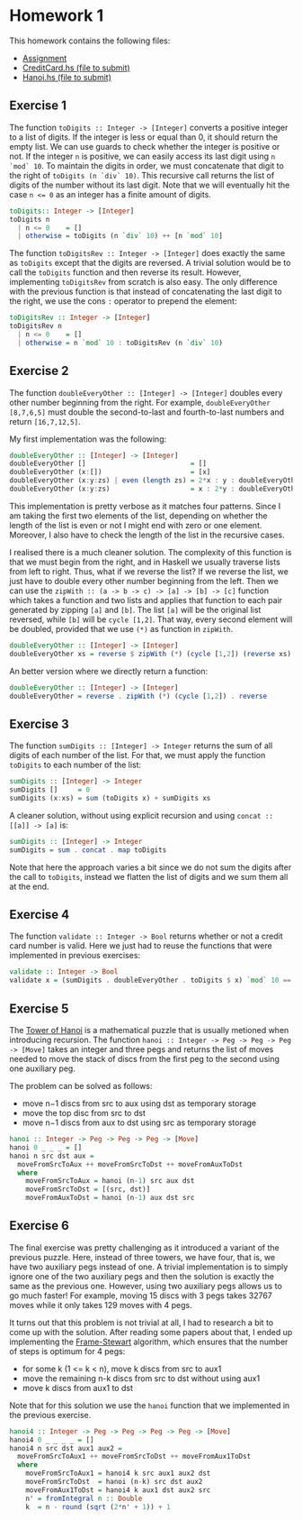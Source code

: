 # Homework 1

This homework contains the following files:
* [Assignment](assignment.pdf)
* [CreditCard.hs (file to submit)](CreditCard.hs)
* [Hanoi.hs (file to submit)](Hanoi.hs)

## Exercise 1

The function `toDigits :: Integer -> [Integer]` converts a positive integer to a list of digits. If the integer is less or equal than 0, it should return the empty list. We can use guards to check whether the integer is positive or not. If the integer `n` is positive, we can easily access its last digit using ``n `mod` 10``. To maintain the digits in order, we must concatenate that digit to the right of ``toDigits (n `div` 10)``. This recursive call returns the list of digits of the number without its last digit. Note that we will eventually hit the case `n <= 0` as an integer has a finite amount of digits.

```haskell
toDigits:: Integer -> [Integer]
toDigits n
  | n <= 0    = []
  | otherwise = toDigits (n `div` 10) ++ [n `mod` 10]
```

The function `toDigitsRev :: Integer -> [Integer]` does exactly the same as `toDigits` except that the digits are reversed. A trivial solution would be to call the `toDigits` function and then reverse its result. However, implementing `toDigitsRev` from scratch is also easy. The only difference with the previous function is that instead of concatenating the last digit to the right, we use the cons `:` operator to prepend the element:

```haskell
toDigitsRev :: Integer -> [Integer]
toDigitsRev n
  | n <= 0    = []
  | otherwise = n `mod` 10 : toDigitsRev (n `div` 10)
```

## Exercise 2

The function `doubleEveryOther :: [Integer] -> [Integer]` doubles every other number beginning from the right. For example, `doubleEveryOther [8,7,6,5]` must double the second-to-last and fourth-to-last numbers and return `[16,7,12,5]`.

My first implementation was the following:

```haskell
doubleEveryOther :: [Integer] -> [Integer]
doubleEveryOther []                          = []
doubleEveryOther (x:[])                      = [x]
doubleEveryOther (x:y:zs) | even (length zs) = 2*x : y : doubleEveryOther zs
doubleEveryOther (x:y:zs)                    = x : 2*y : doubleEveryOther zs
```

This implementation is pretty verbose as it matches four patterns. Since I am taking the first two elements of the list, depending on whether the length of the list is even or not I might end with zero or one element. Moreover, I also have to check the length of the list in the recursive cases.

I realised there is a much cleaner solution. The complexity of this function is that we must begin from the right, and in Haskell we usually traverse lists from left to right. Thus, what if we reverse the list? If we reverse the list, we just have to double every other number beginning from the left. Then we can use the `zipWith :: (a -> b -> c) -> [a] -> [b] -> [c]` function which takes a function and two lists and applies that function to each pair generated by zipping `[a]` and `[b]`. The list `[a]` will be the original list reversed, while `[b]` will be `cycle [1,2]`. That way, every second element will be doubled, provided that we use `(*)` as function in `zipWith`.

```haskell
doubleEveryOther :: [Integer] -> [Integer]
doubleEveryOther xs = reverse $ zipWith (*) (cycle [1,2]) (reverse xs)
```

An better version where we directly return a function:

```haskell
doubleEveryOther :: [Integer] -> [Integer]
doubleEveryOther = reverse . zipWith (*) (cycle [1,2]) . reverse
```

## Exercise 3

The function `sumDigits :: [Integer] -> Integer` returns the sum of all digits of each number of the list. For that, we must apply the function `toDigits` to each number of the list:

```haskell
sumDigits :: [Integer] -> Integer
sumDigits []     = 0
sumDigits (x:xs) = sum (toDigits x) + sumDigits xs
```

A cleaner solution, without using explicit recursion and using `concat :: [[a]] -> [a]` is:

```haskell
sumDigits :: [Integer] -> Integer
sumDigits = sum . concat . map toDigits
```

Note that here the approach varies a bit since we do not sum the digits after the call to `toDigits`, instead we flatten the list of digits and we sum them all at the end.

## Exercise 4

The function `validate :: Integer -> Bool` returns whether or not a credit card number is valid. Here we just had to reuse the functions that were implemented in previous exercises:

```haskell
validate :: Integer -> Bool
validate x = (sumDigits . doubleEveryOther . toDigits $ x) `mod` 10 == 0
```

## Exercise 5

The [Tower of Hanoi](https://en.wikipedia.org/wiki/Tower_of_Hanoi) is a mathematical puzzle that is usually metioned when introducing recursion. The function `hanoi :: Integer -> Peg -> Peg -> Peg -> [Move]` takes an integer and three pegs and returns the list of moves needed to move the stack of discs from the first peg to the second using one auxiliary peg.

The problem can be solved as follows:
* move n−1 discs from src to aux using dst as temporary storage
* move the top disc from src to dst
* move n−1 discs from aux to dst using src as temporary storage


```haskell
hanoi :: Integer -> Peg -> Peg -> Peg -> [Move]
hanoi 0 _ _ _ = []
hanoi n src dst aux =
  moveFromSrcToAux ++ moveFromSrcToDst ++ moveFromAuxToDst
  where
    moveFromSrcToAux = hanoi (n-1) src aux dst
    moveFromSrcToDst = [(src, dst)]
    moveFromAuxToDst = hanoi (n-1) aux dst src
```

## Exercise 6

The final exercise was pretty challenging as it introduced a variant of the previous puzzle. Here, instead of three towers, we have four, that is, we have two auxiliary pegs instead of one. A trivial implementation is to simply ignore one of the two auxiliary pegs and then the solution is exactly the same as the previous one. However, using two auxiliary pegs allows us to go much faster! For example, moving 15 discs with 3 pegs takes 32767 moves while it only takes 129 moves with 4 pegs.

It turns out that this problem is not trivial at all, I had to research a bit to come up with the solution. After reading some papers about that, I ended up implementing the [Frame-Stewart](https://en.wikipedia.org/wiki/Tower_of_Hanoi#Frame%E2%80%93Stewart_algorithm) algorithm, which ensures that the number of steps is optimum for 4 pegs:
* for some k (1 <= k < n), move k discs from src to aux1
* move the remaining n-k discs from src to dst without using aux1
* move k discs from aux1 to dst

Note that for this solution we use the `hanoi` function that we implemented in the previous exercise.

```haskell
hanoi4 :: Integer -> Peg -> Peg -> Peg -> Peg -> [Move]
hanoi4 0 _ _ _ _ = []
hanoi4 n src dst aux1 aux2 =
  moveFromSrcToAux1 ++ moveFromSrcToDst ++ moveFromAux1ToDst
  where
    moveFromSrcToAux1 = hanoi4 k src aux1 aux2 dst
    moveFromSrcToDst  = hanoi (n-k) src dst aux2
    moveFromAux1ToDst = hanoi4 k aux1 dst aux2 src
    n' = fromIntegral n :: Double
    k  = n - round (sqrt (2*n' + 1)) + 1
```
